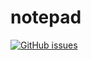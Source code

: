 # notepad

[![GitHub issues](https://img.shields.io/github/issues/vannvan/w-ui.svg)](https://github.com/vannvan/w-ui/issues)